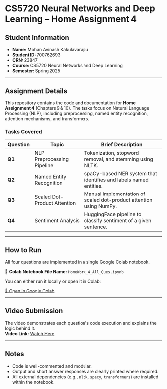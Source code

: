 # CS5720 Neural Networks and Deep Learning – Home Assignment 4

## Student Information

- **Name:** Mohan Avinash Kakulavarapu
- **Student ID:** 700762693
- **CRN:** 23847
- **Course:** CS5720 Neural Networks and Deep Learning
- **Semester:** Spring 2025

---

## Assignment Details

This repository contains the code and documentation for **Home Assignment 4** (Chapters 9 & 10). The tasks focus on Natural Language Processing (NLP), including preprocessing, named entity recognition, attention mechanisms, and transformers.

### Tasks Covered

| Question | Topic                        | Brief Description                                                  |
| -------- | ---------------------------- | ------------------------------------------------------------------ |
| **Q1**   | NLP Preprocessing Pipeline   | Tokenization, stopword removal, and stemming using NLTK.           |
| **Q2**   | Named Entity Recognition     | spaCy-based NER system that identifies and labels named entities.  |
| **Q3**   | Scaled Dot-Product Attention | Manual implementation of scaled dot-product attention using NumPy. |
| **Q4**   | Sentiment Analysis           | HuggingFace pipeline to classify sentiment of a given sentence.    |

---

## How to Run

All four questions are implemented in a single Google Colab notebook.

📁 **Colab Notebook File Name:** `HomeWork_4_All_Ques.ipynb`

You can either run it locally or open it in Colab:

[🔗 Open in Google Colab](https://colab.research.google.com/drive/1w22G7dpPHTMogUgfdpGPUUmcXsL0MjQv?usp=sharing)

---

## Video Submission

The video demonstrates each question's code execution and explains the logic behind it.  
**Video Link:** [Watch Here](https://www.loom.com/share/3df497977bfe419985fa4653b57afb19)

---

## Notes

- Code is well-commented and modular.
- Output and short answer responses are clearly printed where required.
- All external dependencies (e.g., `nltk`, `spacy`, `transformers`) are installed within the notebook.
